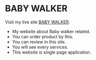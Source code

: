 # BABY WALKER

Visit my live site [BABY WALKER]( https://baby-walker.web.app/).

 - My website about Baby walker related.
 - You can order product by this.
 - You can review in this site.
 - You will see every services.
 - This website is single page application.